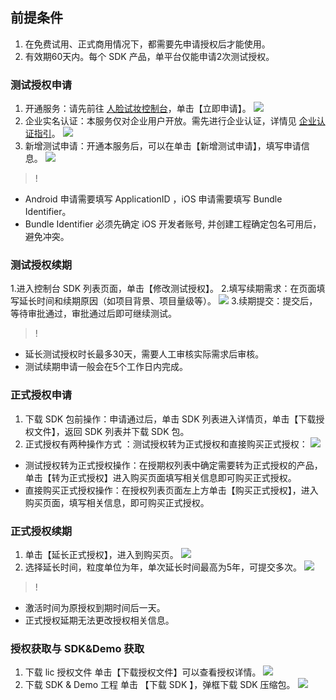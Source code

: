 ## 前提条件
1. 在免费试用、正式商用情况下，都需要先申请授权后才能使用。
2. 有效期60天内。每个 SDK 产品，单平台仅能申请2次测试授权。

### 测试授权申请
1. 开通服务：请先前往 [人脸试妆控制台](https://console.cloud.tencent.com/fmu/sdk)，单击【立即申请】。
![](https://main.qcloudimg.com/raw/fd9d653f8f7caa3eae988ec3556efef7.png)
2. 企业实名认证：本服务仅对企业用户开放。需先进行企业认证，详情见 [企业认证指引](https://cloud.tencent.com/document/product/378/10496)。
![](https://main.qcloudimg.com/raw/73da20523a111dea34769ec7ce7cee47.png)
3. 新增测试申请：开通本服务后，可以在单击【新增测试申请】，填写申请信息。
![](https://main.qcloudimg.com/raw/25c8b6a8f5bc4beb32a927c51f7fa1b7.png)

>!
- Android 申请需要填写 ApplicationID ，iOS 申请需要填写 Bundle Identifier。
- Bundle Identifier 必须先确定 iOS 开发者账号, 并创建工程确定包名可用后，避免冲突。

### 测试授权续期
1.进入控制台 SDK 列表页面，单击【修改测试授权】。
2.填写续期需求：在页面填写延长时间和续期原因（如项目背景、项目量级等）。
![](https://main.qcloudimg.com/raw/5d74272e1eb6d44ce5805daa480ba85f.png)
3.续期提交：提交后，等待审批通过，审批通过后即可继续测试。

>!
- 延长测试授权时长最多30天，需要人工审核实际需求后审核。
- 测试续期申请一般会在5个工作日内完成。

### 正式授权申请
1. 下载 SDK 包前操作：申请通过后，单击 SDK 列表进入详情页，单击【下载授权文件】，返回 SDK 列表并下载 SDK 包。
2. 正式授权有两种操作方式 ：测试授权转为正式授权和直接购买正式授权：
![](https://main.qcloudimg.com/raw/859cd4fec285bdf1baab72a445d5e30d.png)
 - 测试授权转为正式授权操作：在授期权列表中确定需要转为正式授权的产品，单击【转为正式授权】进入购买页面填写相关信息即可购买正式授权。
 - 直接购买正式授权操作：在授权列表页面左上方单击【购买正式授权】，进入购买页面，填写相关信息，即可购买正式授权。

### 正式授权续期
1. 单击【延长正式授权】，进入到购买页。
![](https://main.qcloudimg.com/raw/3d847edcc46fbd6214aa8c6e6301cfcd.png)
2. 选择延长时间，粒度单位为年，单次延长时间最高为5年，可提交多次。
![](https://main.qcloudimg.com/raw/506a79f22d6d6b8435a514b50b2cfb09.png)

>!
- 激活时间为原授权到期时间后一天。
- 正式授权延期无法更改授权相关信息。

### 授权获取与 SDK&Demo 获取
1. 下载 lic 授权文件
单击【下载授权文件】可以查看授权详情。
![](https://main.qcloudimg.com/raw/e575622c729ade44998506d9944ed93e.png)
2. 下载 SDK & Demo 工程
单击 【下载 SDK 】，弹框下载 SDK 压缩包。
![](https://main.qcloudimg.com/raw/105c9645ad2b2fca3e89d55a7d4fb756.png)
